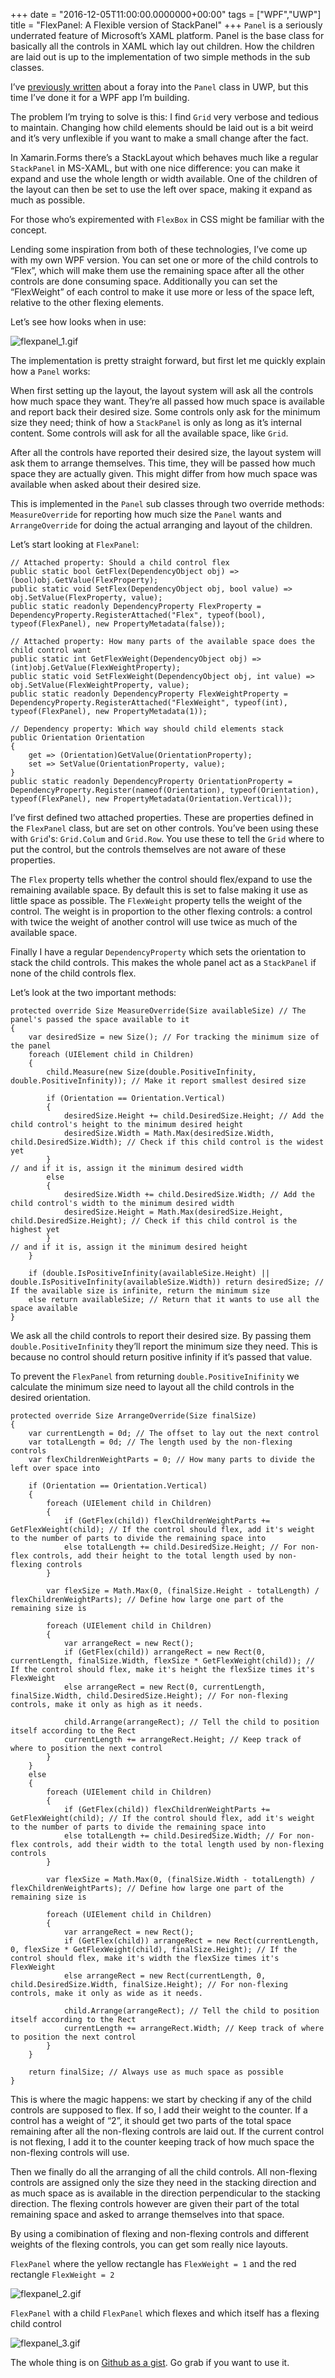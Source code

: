 +++
date = "2016-12-05T11:00:00.0000000+00:00"
tags = ["WPF","UWP"]
title = "FlexPanel: A Flexible version of StackPanel"
+++
`Panel` is a seriously underrated feature of Microsoft’s XAML platform. Panel is the base class for basically all the controls in XAML which lay out children. How the children are laid out is up to the implementation of two simple methods in the sub classes.

I’ve [previously written](/putting-dlls-into-a-single-wpf-exe) about a foray into the `Panel` class in UWP, but this time I’ve done it for a WPF app I’m building.

The problem I’m trying to solve is this: I find `Grid` very verbose and tedious to maintain. Changing how child elements should be laid out is a bit weird and it’s very unflexible if you want to make a small change after the fact.

In Xamarin.Forms there’s a StackLayout which behaves much like a regular `StackPanel` in MS-XAML, but with one nice difference: you can make it expand and use the whole length or width available. One of the children of the layout can then be set to use the left over space, making it expand as much as possible.

For those who’s expiremented with `FlexBox` in CSS might be familiar with the concept.

Lending some inspiration from both of these technologies, I’ve come up with my own WPF version. You can set one or more of the child controls to “Flex”, which will make them use the remaining space after all the other controls are done consuming space. Additionally you can set the “FlexWeight” of each control to make it use more or less of the space left, relative to the other flexing elements.

Let’s see how looks when in use:

![flexpanel_1.gif](/uploads/flexpanel_1.gif)

The implementation is pretty straight forward, but first let me quickly explain how a `Panel` works:

When first setting up the layout, the layout system will ask all the controls how much space they want. They’re all passed how much space is available and report back their desired size. Some controls only ask for the minimum size they need; think of how a `StackPanel` is only as long as it’s internal content. Some controls will ask for all the available space, like `Grid`.

After all the controls have reported their desired size, the layout system will ask them to arrange themselves. This time, they will be passed how much space they are actually given. This might differ from how much space was available when asked about their desired size.

This is implemented in the `Panel` sub classes through two override methods: `MeasureOverride` for reporting how much size the `Panel` wants and `ArrangeOverride` for doing the actual arranging and layout of the children.

Let’s start looking at `FlexPanel`:

```
// Attached property: Should a child control flex
public static bool GetFlex(DependencyObject obj) => (bool)obj.GetValue(FlexProperty);
public static void SetFlex(DependencyObject obj, bool value) => obj.SetValue(FlexProperty, value);
public static readonly DependencyProperty FlexProperty = DependencyProperty.RegisterAttached("Flex", typeof(bool), typeof(FlexPanel), new PropertyMetadata(false));

// Attached property: How many parts of the available space does the child control want
public static int GetFlexWeight(DependencyObject obj) => (int)obj.GetValue(FlexWeightProperty);
public static void SetFlexWeight(DependencyObject obj, int value) => obj.SetValue(FlexWeightProperty, value);
public static readonly DependencyProperty FlexWeightProperty = DependencyProperty.RegisterAttached("FlexWeight", typeof(int), typeof(FlexPanel), new PropertyMetadata(1));

// Dependency property: Which way should child elements stack
public Orientation Orientation
{
    get => (Orientation)GetValue(OrientationProperty);
    set => SetValue(OrientationProperty, value);
}
public static readonly DependencyProperty OrientationProperty = DependencyProperty.Register(nameof(Orientation), typeof(Orientation), typeof(FlexPanel), new PropertyMetadata(Orientation.Vertical));
```

I’ve first defined two attached properties. These are properties defined in the `FlexPanel` class, but are set on other controls. You’ve been using these with `Grid`'s: `Grid.Colum` and `Grid.Row`. You use these to tell the `Grid` where to put the control, but the controls themselves are not aware of these properties.

The `Flex` property tells whether the control should flex/expand to use the remaining available space. By default this is set to false making it use as little space as possible. The `FlexWeight` property tells the weight of the control. The weight is in proportion to the other flexing controls: a control with twice the weight of another control will use twice as much of the available space.

Finally I have a regular `DependencyProperty` which sets the orientation to stack the child controls. This makes the whole panel act as a `StackPanel` if none of the child controls flex.

Let’s look at the two important methods:

```
protected override Size MeasureOverride(Size availableSize) // The panel's passed the space available to it
{
    var desiredSize = new Size(); // For tracking the minimum size of the panel
    foreach (UIElement child in Children)
    {
        child.Measure(new Size(double.PositiveInfinity, double.PositiveInfinity)); // Make it report smallest desired size

        if (Orientation == Orientation.Vertical)
        {
            desiredSize.Height += child.DesiredSize.Height; // Add the child control's height to the minimum desired height
            desiredSize.Width = Math.Max(desiredSize.Width, child.DesiredSize.Width); // Check if this child control is the widest yet
        }                                                                                                                                        // and if it is, assign it the minimum desired width
        else
        {
            desiredSize.Width += child.DesiredSize.Width; // Add the child control's width to the minimum desired width
            desiredSize.Height = Math.Max(desiredSize.Height, child.DesiredSize.Height); // Check if this child control is the highest yet
        }                                                                                                                                            // and if it is, assign it the minimum desired height
    }

    if (double.IsPositiveInfinity(availableSize.Height) || double.IsPositiveInfinity(availableSize.Width)) return desiredSize; // If the available size is infinite, return the minimum size
    else return availableSize; // Return that it wants to use all the space available
}
```

We ask all the child controls to report their desired size. By passing them `double.PositiveInfinity` they’ll report the minimum size they need. This is because no control should return positive infinity if it’s passed that value.

To prevent the `FlexPanel` from returning `double.PositiveInifinity` we calculate the minimum size need to layout all the child controls in the desired orientation.

```
protected override Size ArrangeOverride(Size finalSize)
{
    var currentLength = 0d; // The offset to lay out the next control
    var totalLength = 0d; // The length used by the non-flexing controls
    var flexChildrenWeightParts = 0; // How many parts to divide the left over space into

    if (Orientation == Orientation.Vertical)
    {
        foreach (UIElement child in Children)
        {
            if (GetFlex(child)) flexChildrenWeightParts += GetFlexWeight(child); // If the control should flex, add it's weight to the number of parts to divide the remaining space into
            else totalLength += child.DesiredSize.Height; // For non-flex controls, add their height to the total length used by non-flexing controls
        }

        var flexSize = Math.Max(0, (finalSize.Height - totalLength) / flexChildrenWeightParts); // Define how large one part of the remaining size is

        foreach (UIElement child in Children)
        {
            var arrangeRect = new Rect();
            if (GetFlex(child)) arrangeRect = new Rect(0, currentLength, finalSize.Width, flexSize * GetFlexWeight(child)); // If the control should flex, make it's height the flexSize times it's FlexWeight
            else arrangeRect = new Rect(0, currentLength, finalSize.Width, child.DesiredSize.Height); // For non-flexing controls, make it only as high as it needs.

            child.Arrange(arrangeRect); // Tell the child to position itself according to the Rect
            currentLength += arrangeRect.Height; // Keep track of where to position the next control
        }
    }
    else
    {
        foreach (UIElement child in Children)
        {
            if (GetFlex(child)) flexChildrenWeightParts += GetFlexWeight(child); // If the control should flex, add it's weight to the number of parts to divide the remaining space into
            else totalLength += child.DesiredSize.Width; // For non-flex controls, add their width to the total length used by non-flexing controls
        }

        var flexSize = Math.Max(0, (finalSize.Width - totalLength) / flexChildrenWeightParts); // Define how large one part of the remaining size is

        foreach (UIElement child in Children)
        {
            var arrangeRect = new Rect();
            if (GetFlex(child)) arrangeRect = new Rect(currentLength, 0, flexSize * GetFlexWeight(child), finalSize.Height); // If the control should flex, make it's width the flexSize times it's FlexWeight
            else arrangeRect = new Rect(currentLength, 0, child.DesiredSize.Width, finalSize.Height); // For non-flexing controls, make it only as wide as it needs.

            child.Arrange(arrangeRect); // Tell the child to position itself according to the Rect
            currentLength += arrangeRect.Width; // Keep track of where to position the next control
        }
    }

    return finalSize; // Always use as much space as possible
}
```

This is where the magic happens: we start by checking if any of the child controls are supposed to flex. If so, I add their weight to the counter. If a control has a weight of “2”, it should get two parts of the total space remaining after all the non-flexing controls are laid out. If the current control is not flexing, I add it to the counter keeping track of how much space the non-flexing controls will use.

Then we finally do all the arranging of all the child controls. All non-flexing controls are assigned only the size they need in the stacking direction and as much space as is available in the direction perpendicular to the stacking direction. The flexing controls however are given their part of the total remaining space and asked to arrange themselves into that space.

By using a comibination of flexing and non-flexing controls and different weights of the flexing controls, you can get som really nice layouts.

`FlexPanel` where the yellow rectangle has `FlexWeight = 1` and the red rectangle `FlexWeight = 2`

![flexpanel_2.gif](/uploads/flexpanel_2.gif)

`FlexPanel` with a child `FlexPanel` which flexes and which itself has a flexing child control

![flexpanel_3.gif](/uploads/flexpanel_3.gif)

The whole thing is on [Github as a gist](https://gist.github.com/jonstodle/be45983fb4d597dd195c347280258e7e). Go grab if you want to use it.
